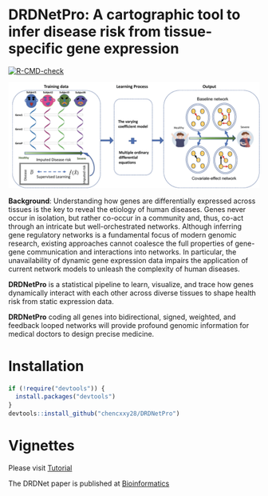 # DRDNetPro: A cartographic tool to infer disease risk from tissue-specific gene expression
<!-- badges: start -->
[![R-CMD-check](https://github.com/chencxxy28/DRDNetPro/workflows/R-CMD-check/badge.svg)](https://github.com/chencxxy28/DRDNetPro/actions)
<!-- badges: end -->


![](man/figures/workflow.png)

**Background**: Understanding how genes are differentially expressed across tissues is the key to reveal the etiology of human diseases. Genes never occur in isolation, but rather co-occur in a community and, thus, co-act through an intricate but well-orchestrated networks. Although inferring gene regulatory networks is a fundamental focus of modern genomic research, existing approaches cannot coalesce the full properties of gene-gene communication and interactions into networks. In particular, the unavailability of dynamic gene expression data impairs the application of current network models to unleash the complexity of human diseases. 

**DRDNetPro** is a statistical pipeline to learn, visualize, and trace how genes dynamically interact with each other across diverse tissues to shape health risk from static expression data. 

**DRDNetPro** coding all genes into bidirectional, signed, weighted, and feedback looped networks will provide profound genomic information for medical doctors to design precise medicine. 

# Installation

``` r
if (!require("devtools")) {
  install.packages("devtools")
}
devtools::install_github("chencxxy28/DRDNetPro")
```

# Vignettes

Please visit [Tutorial](https://chencxxy28.github.io/DRDNetPro/articles/NAME-OF-VIGNETTE.html)

The DRDNet paper is published at [Bioinformatics](https://academic.oup.com/bioinformatics/article-abstract/38/9/2481/6537533)
